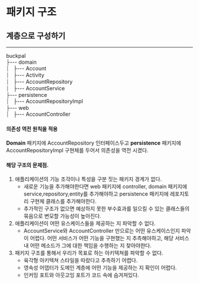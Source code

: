 # 패키지 구조

## 계층으로 구성하기

--- 

buckpal <br/>
├--- domain <br/>
⏐&nbsp;&nbsp;&nbsp;├--- Account <br/>
⏐&nbsp;&nbsp;&nbsp;├--- Activity <br/>
⏐&nbsp;&nbsp;&nbsp;├--- AccountRepository <br/>
⏐&nbsp;&nbsp;&nbsp;├--- AccountService <br/>
├--- persistence <br/>
⏐&nbsp;&nbsp;&nbsp;├--- AccountRepositoryImpl <br/>
├--- web <br/>
⏐&nbsp;&nbsp;&nbsp;├--- AccountController <br/>


#### 의존성 역전 원칙을 적용
 **Domain** 패키지에 AccountRepository 인터페이스두고 **persistence** 패키지에 AccountRepositoryImpl 구현체를 두어서 의존성을 역전 시켰다.  

#### 해당 구조의 문제점.
1. 애플리케이션의 기능 조각이나 특성을 구분 짓는 패키지 경계가 없다.
   - 새로운 기능을 추가해야한다면 web 패키지에 controller, domain 패키지에 service,repository,entity를 추가해야하고 persistence 패키지에 레포지토리 구현체 클래스를 추가해야한다.
   - 추가적인 구조가 없으면 예상하지 못한 부수효과를 일으킬 수 있는 클래스들의 묶음으로 변모할 가능성이 높아진다.
2. 애플리케이션이 어떤 유스케이스들을 제공하는 지 파악할 수 없다.
   - AccountService와 AccountController 만으로는 어떤 유스케이스인지 파악이 어렵다. 어떤 서비스가 어떤 기능을 구현했는 지 추측해야하고, 해당 서비스 내 어떤 메소드가 그에 대한 책임을 수행하는 지 찾아야한다.
3. 패키지 구조를 통해서 우리가 목표로 하는 아키텍쳐를 파악할 수 없다.
   - 육각형 아키텍쳐 스타일을 따랐다고 추측하기 어렵다.
   - 영속성 어뎁터가 도메인 계층에 어떤 기능을 제공하는 지 확인이 어렵다.
   - 인커밍 포트와 아웃고잉 포트가 코드 속에 슴겨져있다.
